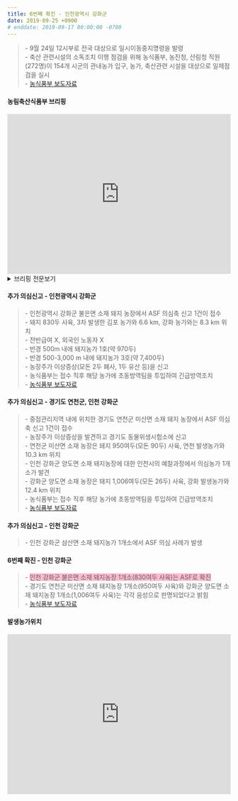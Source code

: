 ```yaml
---
title: 6번째 확진 - 인천광역시 강화군
date: 2019-09-25 +0900
# enddate: 2019-09-17 00:00:00 -0700
---
```

> \- 9월 24일 12시부로 전국 대상으로 일시이동중지명령을 발령  
> \- 축산 관련시설의 소독조치 이행 점검을 위해 농식품부, 농진청, 산림청 직원(272명)이 154개 시군의 관내농가 입구, 농가, 축산관련 시설을 대상으로 일제점검을 실시  
> \- [농식품부 보도자료](http://www.mafra.go.kr/FMD-AI/2095/subview.do?enc=Zm5jdDF8QEB8JTJGYmJzJTJGRk1ELUFJJTJGMzU0JTJGMzIxNDQyJTJGYXJ0Y2xWaWV3LmRvJTNGYmJzQ2xTZXElM0QlMjZyZ3NFbmRkZVN0ciUzRCUyNmJic09wZW5XcmRTZXElM0QlMjZyZ3NCZ25kZVN0ciUzRCUyNnBhc3N3b3JkJTNEJTI2c3JjaENvbHVtbiUzRCUyNnJvdyUzRDEwJTI2aXNWaWV3TWluZSUzRGZhbHNlJTI2cGFnZSUzRDElMjZzcmNoV3JkJTNEJTI2)

#### 농림축산식품부 브리핑
<iframe width="100%" height="360" src="https://www.youtube.com/embed/LDduk6WITcQ" frameborder="0" allow="accelerometer; autoplay; encrypted-media; gyroscope; picture-in-picture" allowfullscreen></iframe>

<details>
<summary>브리핑 전문보기</summary>
<div markdown="1">

아프리카돼지열병에 대한 대대적인 소독을 실시하고 있습니다. 축산 관련 시설의 소독 조치 이행 점검을 위해 농식품부, 농진청, 산림청 지원이 양돈농가가 있는 154개 시군 관내 농가 입구, 농가 축산관리원 시설을 대상으로 일제점검을 실시할 계획입니다.

첫째 농장 진입로 소독 및 생석회 도포 실태, 농장 초소 설치 및 근무실태 등에 대해서는 국립농산물품질관리원 지역사무소 직원들이 점검할 계획입니다.
둘째 도축장, 분뇨처리장, 사료시설 등 축산 관련 시설에 대해서는 축산물평가원 가축위생방역본부, 지자체, 축산환경관리원 등에서 소독시설과 이행실태, 소독 이행 여부 등을 중점적으로 점검할 계획입니다.
셋째 접경지역 하천 유역 및 주변 도로에 대한 집중소독 및 이행 실태는 현재 상주 중인 농식품부 검역본부 직원과 산림청 직원들이 합동으로 점검할 계획입니다.

방금 말씀드린 세 가지 분야에 대해서 농식품부, 농진청, 산림청이 한 조가 되어서 같이 이행 점검을 할 계획입니다. 농식품부는 일시이동중지 명령 기간 중 농장과 축산 관련 시설에 대한 대대적인 소독을 실시하고 이에 대한 철저한 점검을 통해 방역관리에 만전을 기해 나가겠습니다. 이상입니다.

의심신고가 1건 들어와서 그것에 대해서 간단하게 좀 말씀을 드리겠습니다. 오늘 아침 8시 5분에 인천 강화군 불은면 양돈 농가에서 의심축 신고가 접수되었습니다. 해당 농장의 사육 두수는 돼지 약 830두입니다. 증상은 모돈 5두 중 2두가 폐사를 하고 1두가 유산을 하였습니다. 반경 500m 내에는 1호 970두가 있고 500 - 3,000 m 내는 3호 약 7400두가 사육을 하고 있습니다. 그다음 해당 농장은 잔반은 급여하지 않는 않는 농가이고 외국인 근로자도 없습니다. 3차 발생한 김포 농가와는 6. 6km 떨어져 있고 오차 발생한 강화의 농가와는 8. 3km 떨어져 있습니다. 신고 접수가 됨에 따라서 즉시 신고 농장 농장주, 가축, 차량, 외부인 등에 대한 출입차단 조치를 하였습니다. 인천시 가축방역관이 현장에 출동해서 임상검사 외에 시료 채취 또 정밀 검사를 시행할 계획입니다. 김포 발생에 따라서 어제 저녁 7시 30분 부로 48시간 일시이동통제를 시행을 하고 있었던 지역이 되겠습니다.
 
</div>
</details>

#### 추가 의심신고 - 인천광역시 강화군  
> \- 인천광역시 강화군 불은면 소재 돼지 농장에서 ASF 의심축 신고 1건이 접수  
> \- 돼지 830두 사육, 3차 발생한 김포 농가와 6.6 km, 강화 농가와는 8.3 km 위치  
> \- 잔반급여 X, 외국인 노동자 X  
> \- 반경 500m 내에 돼지농가 1호(약 970두)  
> \- 반경 500-3,000 m 내에 돼지농가 3호(약 7,400두)  
> \- 농장주가 이상증상(모돈 2두 폐사, 1두 유산 등)을 신고  
> \- 농식품부는 접수 직후 해당 농가에 초동방역팀을 투입하여 긴급방역조치  
> \- [농식품부 보도자료](http://www.mafra.go.kr/FMD-AI/2095/subview.do?enc=Zm5jdDF8QEB8JTJGYmJzJTJGRk1ELUFJJTJGMzU0JTJGMzIxNDQ4JTJGYXJ0Y2xWaWV3LmRvJTNGYmJzQ2xTZXElM0QlMjZyZ3NFbmRkZVN0ciUzRCUyNmJic09wZW5XcmRTZXElM0QlMjZwYXNzd29yZCUzRCUyNnNyY2hDb2x1bW4lM0QlMjZwYWdlJTNEMSUyNnJnc0JnbmRlU3RyJTNEJTI2cm93JTNEMTAlMjZpc1ZpZXdNaW5lJTNEZmFsc2UlMjZzcmNoV3JkJTNEJTI2)

#### 추가 의심신고 - 경기도 연천군, 인천 강화군  
> \- 중점관리지역 내에 위치한 경기도 연천군 미산면 소재 돼지 농장에서 ASF 의심축 신고 1건이 접수  
> \- 농장주가 이상증상을 발견하고 경기도 동물위생시험소에 신고  
> \- 연천군 미산면 소재 농장은 돼지 950여두(모돈 90두) 사육, 연천 발생농가와 10.3 km 위치  
> \- 인천 강화군 양도면 소재 돼지농장에 대한 인천시의 예찰과정에서 의심농가 1개소가 발견  
> \- 강화군 양도면 소재 농장은 돼지 1,006여두(모돈 26두) 사육, 강화 발생농가와 12.4 km 위치  
> \- 농식품부는 접수 직후 해당 농가에 초동방역팀을 투입하여 긴급방역조치  
> \- [농식품부 보도자료](http://www.mafra.go.kr/FMD-AI/2095/subview.do?enc=Zm5jdDF8QEB8JTJGYmJzJTJGRk1ELUFJJTJGMzU0JTJGMzIxNDQ5JTJGYXJ0Y2xWaWV3LmRvJTNGcmdzRW5kZGVTdHIlM0QlMjZiYnNPcGVuV3JkU2VxJTNEJTI2cGFnZSUzRDElMjZyb3clM0QxMCUyNnBhc3N3b3JkJTNEJTI2cmdzQmduZGVTdHIlM0QlMjZiYnNDbFNlcSUzRCUyNnNyY2hDb2x1bW4lM0QlMjZpc1ZpZXdNaW5lJTNEZmFsc2UlMjZzcmNoV3JkJTNEJTI2)  

#### 추가 의심신고 - 인천 강화군
> \- 인천 강화군 삼산면 소재 돼지농가 1개소에서 ASF 의심 사례가 발생  

#### 6번째 확진 - 인천 강화군  
> \- <span style="background-color:#ffbbcc">인천 강화군 불은면 소재 돼지농장 1개소(830여두 사육)는 ASF로 확진</span>  
> \- 경기도 연천군 미산면 소재 돼지농장 1개소(950여두 사육)와 강화군 양도면 소재 돼지농장 1개소(1,006여두 사육)는 각각 음성으로 판명되었다고 밝힘  
> \- [농식품부 보도자료](http://www.mafra.go.kr/FMD-AI/2095/subview.do?enc=Zm5jdDF8QEB8JTJGYmJzJTJGRk1ELUFJJTJGMzU0JTJGMzIxNDU0JTJGYXJ0Y2xWaWV3LmRvJTNGYmJzQ2xTZXElM0QlMjZpc1ZpZXdNaW5lJTNEZmFsc2UlMjZyZ3NFbmRkZVN0ciUzRCUyNnBhZ2UlM0QxJTI2YmJzT3BlbldyZFNlcSUzRCUyNnJnc0JnbmRlU3RyJTNEJTI2c3JjaFdyZCUzRCUyNnBhc3N3b3JkJTNEJTI2c3JjaENvbHVtbiUzRCUyNnJvdyUzRDEwJTI2)

#### 발생농가위치  
<iframe width="100%" height="360" src="http://adatalab.net/asf-timeline/charts/190925-map" frameborder="0" allow="accelerometer; autoplay; encrypted-media; gyroscope; picture-in-picture" allowfullscreen></iframe>
